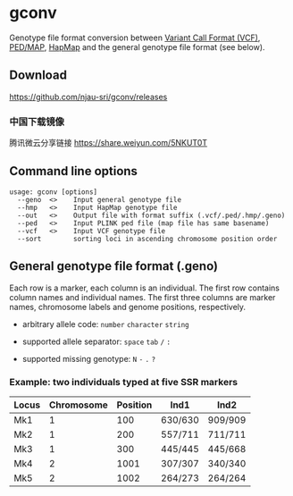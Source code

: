 # gconv

Genotype file format conversion between [Variant Call Format (VCF)](https://samtools.github.io/hts-specs/), [PED/MAP](http://zzz.bwh.harvard.edu/plink/data.shtml#ped), [HapMap](https://bitbucket.org/tasseladmin/tassel-5-source/wiki/UserManual/Load/Load#markdown-header-hapmap) and the general genotype file format (see below).

## Download

https://github.com/njau-sri/gconv/releases

### 中国下载镜像

腾讯微云分享链接 https://share.weiyun.com/5NKUT0T

## Command line options

```
usage: gconv [options]
  --geno  <>    Input general genotype file
  --hmp   <>    Input HapMap genotype file
  --out   <>    Output file with format suffix (.vcf/.ped/.hmp/.geno)
  --ped   <>    Input PLINK ped file (map file has same basename)
  --vcf   <>    Input VCF genotype file
  --sort        sorting loci in ascending chromosome position order
```

## General genotype file format (.geno)

Each row is a marker, each column is an individual. The first row contains column names and individual names. The first three columns are marker names, chromosome labels and genome positions, respectively.

- arbitrary allele code: `number` `character` `string`

- supported allele separator: `space` `tab` `/` `:`

- supported missing genotype: `N` `-` `.` `?`

### Example: two individuals typed at five SSR markers

| Locus | Chromosome | Position | Ind1    | Ind2    |
|-------|------------|----------|---------|---------|
| Mk1   | 1          | 100      | 630/630 | 909/909 |
| Mk2   | 1          | 200      | 557/711 | 711/711 |
| Mk3   | 1          | 300      | 445/445 | 445/668 |
| Mk4   | 2          | 1001     | 307/307 | 340/340 |
| Mk5   | 2          | 1002     | 264/273 | 264/264 |
